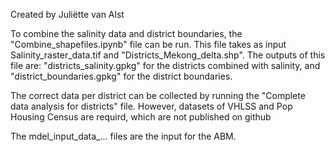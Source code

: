 Created by Juliëtte van Alst

To combine the salinity data and district boundaries, the "Combine_shapefiles.ipynb" file can be run. This file takes as input Salinity_raster_data.tif and "Districts_Mekong_delta.shp". The outputs of this file are: "districts_salinity.gpkg" for the districts combined with salinity, and "district_boundaries.gpkg" for the district boundaries. 

The correct data per district can be collected by running the "Complete data analysis for districts" file. However, datasets of VHLSS and Pop Housing Census are requird, which are not published on github

The mdel_input_data_... files are the input for the ABM. 